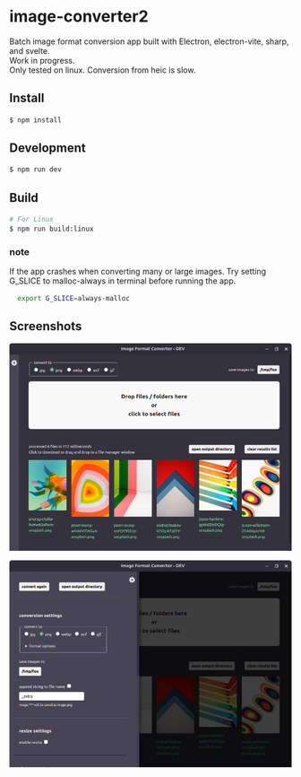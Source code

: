 # image-converter2

Batch image format conversion app built with Electron, electron-vite, sharp, and svelte.  
Work in progress.  
Only tested on linux.
Conversion from heic is slow.

## Install  

```bash
$ npm install
```

## Development  

```bash
$ npm run dev
```

## Build

```bash
# For Linux
$ npm run build:linux
```

### note  
If the app crashes when converting many or large images. Try setting G_SLICE to malloc-always in terminal before running the app.  


```bash
  export G_SLICE=always-malloc
```

## Screenshots
![screenshot after conversion](Screenshot2023-12-15a.png)  
  
![screenshot of settings](Screenshot2023-12-15b.png)  